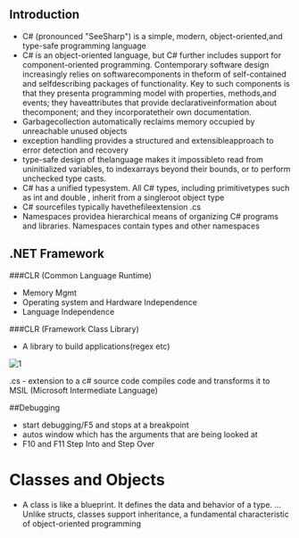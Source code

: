 ## Introduction
* C# (pronounced "SeeSharp") is a simple, modern, object-oriented,and type-safe programming language
* C# is an object-oriented language, but C# further includes support for component-oriented programming.
Contemporary software design increasingly relies on softwarecomponents in theform of self-contained and selfdescribing
packages of functionality. Key to such components is that they presenta programming model with
properties, methods,and events; they haveattributes that provide declarativeinformation about thecomponent;
and they incorporatetheir own documentation.
* Garbagecollection automatically reclaims memory occupied by unreachable unused objects
* exception handling provides a structured and extensibleapproach to error detection and recovery
* type-safe design of thelanguage makes it impossibleto read from uninitialized variables, to indexarrays beyond their bounds, or to perform unchecked type casts.
* C# has a unified typesystem. All C# types, including primitivetypes such as int and double , inherit from a singleroot object type
* C# sourcefiles typically havethefileextension .cs
*  Namespaces providea hierarchical means of organizing C# programs and libraries. Namespaces contain types and other namespaces

## .NET Framework

###CLR (Common Language Runtime)
* Memory Mgmt
* Operating system and Hardware Independence
* Language Independence

###CLR (Framework Class Library)
* A library to build applications(regex etc)

![1](https://user-images.githubusercontent.com/8856857/27516012-0fb2c078-59f4-11e7-88af-02ce23f9b919.PNG)

.cs - extension to a c# source code
compiles code and transforms it to MSIL (Microsoft Intermediate Language)

##Debugging
* start debugging/F5 and stops at a breakpoint
* autos window which has the arguments that are being looked at
* F10 and F11 Step Into and Step Over
 
# Classes and Objects
* A class is like a blueprint. It defines the data and behavior of a type. ... Unlike structs, classes support inheritance, a fundamental characteristic of object-oriented programming
